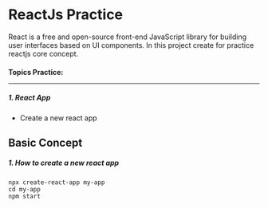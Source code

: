 # ReactJs Practice
React is a free and open-source front-end JavaScript library for building user interfaces based on UI components. In this project create for practice reactjs core concept.
 
#### Topics Practice:  <hr>

##### 1. React App
* Create a new react app

## Basic Concept
##### 1. How to create a new react app
```
npx create-react-app my-app
cd my-app
npm start
```

